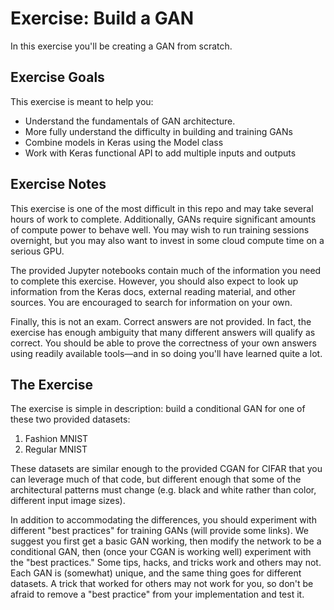 # Exercise: Build a GAN

In this exercise you'll be creating a GAN from scratch.

## Exercise Goals

This exercise is meant to help you:

* Understand the fundamentals of GAN architecture.
* More fully understand the difficulty in building and training GANs
* Combine models in Keras using the Model class
* Work with Keras functional API to add multiple inputs and outputs

## Exercise Notes


This exercise is one of the most difficult in this repo and may take several hours of work to complete. Additionally, GANs require significant amounts of compute power to behave well. You may wish to run training sessions overnight, but you may also want to invest in some cloud compute time on a serious GPU.  

The provided Jupyter notebooks contain much of the information you need to complete this exercise. However, you should also expect to look up information from the Keras docs, external reading material, and other sources. You are encouraged to search for information on your own.

Finally, this is not an exam. Correct answers are not provided. In fact, the exercise has enough ambiguity that many different answers will qualify as correct. You should be able to prove the correctness of your own answers using readily available tools—and in so doing you'll have learned quite a lot.

## The Exercise

The exercise is simple in description: build a conditional GAN for one of these two provided datasets:

1. Fashion MNIST
1. Regular MNIST

These datasets are similar enough to the provided CGAN for CIFAR that you can leverage much of that code, but different enough that some of the architectural patterns must change (e.g. black and white rather than color, different input image sizes).

In addition to accommodating the differences, you should experiment with different "best practices" for training GANs (will provide some links). We suggest you first get a basic GAN working, then modify the network to be a conditional GAN, then (once your CGAN is working well) experiment with the "best practices." Some tips, hacks, and tricks work and others may not. Each GAN is (somewhat) unique, and the same thing goes for different datasets. A trick that worked for others may not work for you, so don't be afraid to remove a "best practice" from your implementation and test it.
